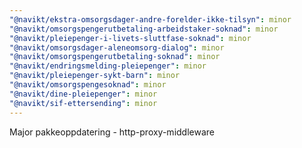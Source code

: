 ```yaml
---
"@navikt/ekstra-omsorgsdager-andre-forelder-ikke-tilsyn": minor
"@navikt/omsorgspengerutbetaling-arbeidstaker-soknad": minor
"@navikt/pleiepenger-i-livets-sluttfase-soknad": minor
"@navikt/omsorgsdager-aleneomsorg-dialog": minor
"@navikt/omsorgspengerutbetaling-soknad": minor
"@navikt/endringsmelding-pleiepenger": minor
"@navikt/pleiepenger-sykt-barn": minor
"@navikt/omsorgspengesoknad": minor
"@navikt/dine-pleiepenger": minor
"@navikt/sif-ettersending": minor
---
```


Major pakkeoppdatering - http-proxy-middleware

